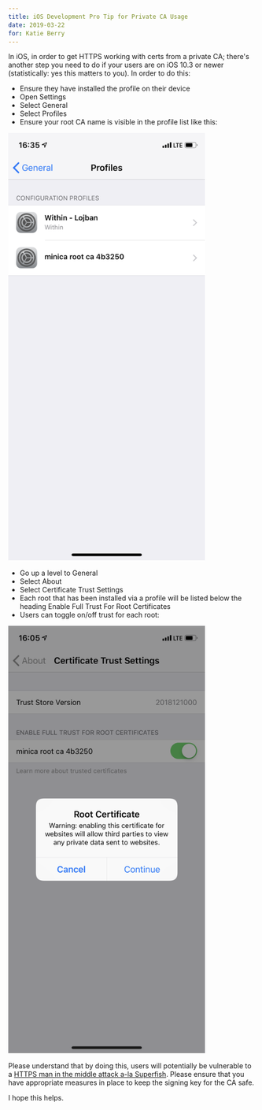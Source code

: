 ```yaml
---
title: iOS Development Pro Tip for Private CA Usage
date: 2019-03-22
for: Katie Berry
---
```


In iOS, in order to get HTTPS working with certs from a private CA; there's another step you need to do if your users are on iOS 10.3 or newer (statistically: yes this matters to you). In order to do this:

- Ensure they have installed the profile on their device
- Open Settings
- Select General
- Select Profiles
- Ensure your root CA name is visible in the profile list like this:

<style>
img {
  max-width: 400px;
}
</style>

![](/static/img/ios_profiles.png)

- Go up a level to General
- Select About
- Select Certificate Trust Settings
- Each root that has been installed via a profile will be listed below the heading Enable Full Trust For Root Certificates
- Users can toggle on/off trust for each root:

![](/static/img/ios_cert_trust.png)

Please understand that by doing this, users will potentially be vulnerable to a
[HTTPS man in the middle attack a-la Superfish](https://slate.com/technology/2015/02/lenovo-superfish-scandal-why-its-one-of-the-worst-consumer-computing-screw-ups-ever.html). Please ensure that you have appropriate measures in place to keep the signing key for the CA safe.

I hope this helps.

